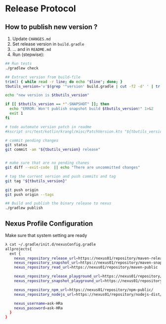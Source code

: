 # Release Protocol

## How to publish new version ?

1. Update `CHANGES.md`
2. Set release version in `build.gradle`
3. ... and in `README.md`
4. Run (stepwise):

```bash
## Run tests
./gradlew check

## Extract version from build-file
trim() { while read -r line; do echo "$line"; done; }
tbutils_version='v'$(grep '^version' build.gradle | cut -f2 -d' ' | tr -d "'" | trim)

echo "new version is $tbutils_version"

if [[ $tbutils_version == *"-SNAPSHOT" ]]; then
  echo "ERROR: Won't publish snapshot build $tbutils_version!" 1>&2
  exit 1
fi

# todo automate version patch in readme
#kscript src/test/kotlin/krangl/misc/PatchVersion.kts "${tbutils_version:1}"

# commit pending changes
git status
git commit -am "${tbutils_version} release"


# make sure that are no pending chanes
git diff --exit-code  || echo "There are uncommitted changes"

# tag the current version and push commits and tag
git tag "${tbutils_version}"

git push origin
git push origin --tags

## Build and publish the binary release to nexus
./gradlew publish
```


## Nexus Profile Configuration
[//]: # (todo remove this prior to github publication)

Make sure that system setting are ready

```bash
λ cat ~/.gradle/init.d/nexusConfig.gradle
allprojects{
  ext {
    nexus_repository_release_url=https://nexus01/repository/maven-releases/
    nexus_repository_snapshot_url=https://nexus01/repository/maven-snapshots/
    nexus_repository_read_url=https://nexus01/repository/maven-public

    nexus_repository_release_playground_url=https://nexus01/repository/playground-releases/
    nexus_repository_snapshot_playground_url=https://nexus01/repository/playground-snapshots/

    nexus_repository_npm_url=https://nexus01/repository/npm-public/
    nexus_repository_nodejs_url=https://nexus01/repository/nodejs-dist/

    nexus_username=ask-HRa
    nexus_password=ask-HRa
  }
}
```
